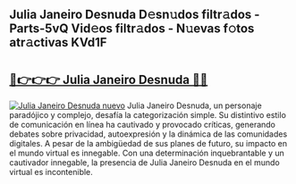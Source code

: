 ## Julia Janeiro Desnuda D𝚎sn𝚞dos filtr𝚊dos - Parts-5vQ Vid𝚎os filtr𝚊dos - N𝚞evas f𝚘tos atr𝚊ctivas KVd1F

# <h2><a href="http://mb6dk5.tromn.icu/?c=Julia+Janeiro+Desnuda">🔗👉👉👉 Julia Janeiro Desnuda 🔗🔗</a></h2>

[![Julia Janeiro Desnuda nuevo](https://i.imgur.com/pEAQMta.gif)](http://mb6dk5.tromn.icu/?c=Julia+Janeiro+Desnuda)
Julia Janeiro Desnuda, un personaje paradójico y complejo, desafía la categorización simple. Su distintivo estilo de comunicación en línea ha cautivado y provocado críticas, generando debates sobre privacidad, autoexpresión y la dinámica de las comunidades digitales. A pesar de la ambigüedad de sus planes de futuro, su impacto en el mundo virtual es innegable. Con una determinación inquebrantable y un cautivador innegable, la presencia de Julia Janeiro Desnuda en el mundo virtual es incontenible.
